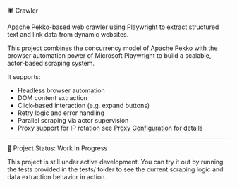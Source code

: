 🕷️ Crawler

Apache Pekko-based web crawler using Playwright to extract structured text and link data from dynamic websites.

This project combines the concurrency model of Apache Pekko with the browser automation power of Microsoft Playwright to build a scalable, 
actor-based scraping system. 

It supports:

- Headless browser automation
- DOM content extraction
- Click-based interaction (e.g. expand buttons)
- Retry logic and error handling
- Parallel scraping via actor supervision
- Proxy support for IP rotation
  see [Proxy Configuration](src/main/resources/application.conf) for details
---
🚧 Project Status: Work in Progress

This project is still under active development.
You can try it out by running the tests provided in the tests/ folder to see the current scraping logic and data extraction behavior in action.